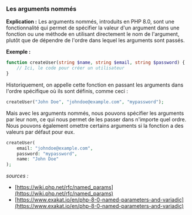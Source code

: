 ### Les arguments nommés

**Explication :** Les arguments nommés, introduits en PHP 8.0, sont une fonctionnalité qui permet de spécifier la valeur d'un argument dans une fonction ou une méthode en utilisant directement le nom de l'argument, plutôt que de dépendre de l'ordre dans lequel les arguments sont passés.

**Exemple :**

```php
function createUser(string $name, string $email, string $password) {
    // Ici, le code pour créer un utilisateur
}
```

Historiquement, on appelle cette fonction en passant les arguments dans l'ordre spécifique où ils sont définis, comme ceci :

```php
createUser("John Doe", "johndoe@example.com", "mypassword");
```

Mais avec les arguments nommés, nous pouvons spécifier les arguments par leur nom, ce qui nous permet de les passer dans n'importe quel ordre. 
Nous pouvons également omettre certains arguments si la fonction a des valeurs par défaut pour eux.

```php
createUser(
    email: "johndoe@example.com",
    password: "mypassword",
    name: "John Doe"
);
```

_sources :_
* [https://wiki.php.net/rfc/named_params](https://wiki.php.net/rfc/named_params)
* [https://www.exakat.io/en/php-8-0-named-parameters-and-variadic](https://www.exakat.io/en/php-8-0-named-parameters-and-variadic)
